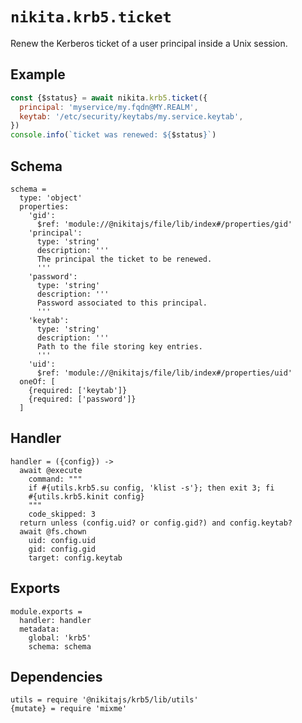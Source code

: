 
# `nikita.krb5.ticket`

Renew the Kerberos ticket of a user principal inside a Unix session.

## Example

```js
const {$status} = await nikita.krb5.ticket({
  principal: 'myservice/my.fqdn@MY.REALM',
  keytab: '/etc/security/keytabs/my.service.keytab',
})
console.info(`ticket was renewed: ${$status}`)
```

## Schema

    schema =
      type: 'object'
      properties:
        'gid':
          $ref: 'module://@nikitajs/file/lib/index#/properties/gid'
        'principal':
          type: 'string'
          description: '''
          The principal the ticket to be renewed.
          '''
        'password':
          type: 'string'
          description: '''
          Password associated to this principal.
          '''
        'keytab':
          type: 'string'
          description: '''
          Path to the file storing key entries.
          '''
        'uid':
          $ref: 'module://@nikitajs/file/lib/index#/properties/uid'
      oneOf: [
        {required: ['keytab']}
        {required: ['password']}
      ]

## Handler

    handler = ({config}) ->
      await @execute
        command: """
        if #{utils.krb5.su config, 'klist -s'}; then exit 3; fi
        #{utils.krb5.kinit config}
        """
        code_skipped: 3
      return unless (config.uid? or config.gid?) and config.keytab?
      await @fs.chown
        uid: config.uid
        gid: config.gid
        target: config.keytab

## Exports

    module.exports =
      handler: handler
      metadata:
        global: 'krb5'
        schema: schema

## Dependencies

    utils = require '@nikitajs/krb5/lib/utils'
    {mutate} = require 'mixme'
